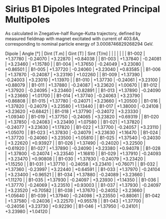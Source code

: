 Sirius B1 Dipoles Integrated Principal Multipoles
=================================================

As calculated in Znegative-half Runge-Kutta trajectory,
defined by measured fieldmap with magnet excitated with current of 403.6A,
corresponding to nominal particle energy of 3.0008746829268294 GeV.

  Dipole   |  Angle [°]   |  Dint [T.m]  |   Gint [T]   |  Sint [T/m]  |
           |              |              |              |              |
|  B1-002  |   +1.37780   |   -0.24070   |   +3.22870   |   +0.84038   |
|  B1-003  |   +1.37840   |   -0.24081   |   +3.23460   |   +1.15780   |
|  B1-004  |   +1.37650   |   -0.24049   |   +3.23080   |   +0.86501   |
|  B1-005  |   +1.37720   |   -0.24060   |   +3.23040   |   +0.83585   |
|  B1-006  |   +1.37870   |   -0.24087   |   +3.23190   |   +1.02260   |
|  B1-009  |   +1.37390   |   -0.24003   |   +3.23010   |   +1.13970   |
|  B1-010  |   +1.37730   |   -0.24061   |   +3.23100   |   +0.88079   |
|  B1-011  |   +1.37880   |   -0.24087   |   +3.23620   |   +1.00670   |
|  B1-012  |   +1.37920   |   -0.24095   |   +3.23460   |   +0.82891   |
|  B1-013  |   +1.37890   |   -0.24090   |   +3.23660   |   +1.01700   |
|  B1-014  |   +1.37740   |   -0.24063   |   +3.23790   |   +0.86808   |
|  B1-015  |   +1.37780   |   -0.24071   |   +3.23660   |   +1.20500   |
|  B1-016  |   +1.37820   |   -0.24079   |   +3.23580   |   +1.13440   |
|  B1-017  |   +1.38000   |   -0.24108   |   +3.23620   |   +0.68421   |
|  B1-018  |   +1.37790   |   -0.24072   |   +3.23330   |   +1.09340   |
|  B1-019  |   +1.37750   |   -0.24065   |   +3.23820   |   +0.69319   |
|  B1-020  |   +1.37850   |   -0.24083   |   +3.23490   |   +1.07580   |
|  B1-021  |   +1.37820   |   -0.24077   |   +3.23630   |   +1.17820   |
|  B1-022  |   +1.37700   |   -0.24057   |   +3.23110   |   +1.05070   |
|  B1-023  |   +1.37830   |   -0.24079   |   +3.23630   |   +1.16470   |
|  B1-024  |   +1.37720   |   -0.24060   |   +3.23500   |   +1.05810   |
|  B1-025  |   +1.37540   |   -0.24030   |   +3.22620   |   +0.93927   |
|  B1-026  |   +1.37490   |   -0.24020   |   +3.22500   |   +0.61920   |
|  B1-027  |   +1.37890   |   -0.24090   |   +3.23380   |   +0.94078   |
|  B1-028  |   +1.37800   |   -0.24074   |   +3.23540   |   +1.16810   |
|  B1-029  |   +1.37910   |   -0.24093   |   +3.23470   |   +0.90808   |
|  B1-030  |   +1.37830   |   -0.24079   |   +3.23420   |   +1.15250   |
|  B1-031  |   +1.37710   |   -0.24058   |   +3.23410   |   +0.76071   |
|  B1-032  |   +1.37360   |   -0.23997   |   +3.22440   |   +0.64591   |
|  B1-033  |   +1.37970   |   -0.24104   |   +3.23400   |   +0.96521   |
|  B1-034  |   +1.37880   |   -0.24089   |   +3.23660   |   +1.11270   |
|  B1-035  |   +1.37930   |   -0.24097   |   +3.23930   |   +1.14350   |
|  B1-036  |   +1.37770   |   -0.24069   |   +3.23510   |   +0.93003   |
|  B1-037  |   +1.37930   |   -0.24097   |   +3.23520   |   +0.70582   |
|  B1-038  |   +1.37670   |   -0.24052   |   +3.23660   |   +1.05640   |
|  B1-039  |   +1.37940   |   -0.24098   |   +3.23550   |   +0.88061   |
|  B1-042  |   +1.37580   |   -0.24036   |   +3.22570   |   +0.95578   |
|  B1-043  |   +1.37700   |   -0.24056   |   +3.23730   |   +0.92290   |
|  B1-046  |   +1.37950   |   -0.24101   |   +3.23980   |   +1.04120   |
